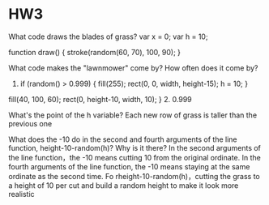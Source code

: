 # HW3
What code draws the blades of grass?
var x = 0;
var h = 10;

function draw() {
  stroke(random(60, 70), 100, 90);
}

What code makes the "lawnmower" come by? How often does it come by?
1. if (random() > 0.999) {
    fill(255);
    rect(0, 0, width, height-15);
    h = 10;
  }

  fill(40, 100, 60);
  rect(0, height-10, width, 10);
}
2. 0.999

What's the point of the h variable?
Each new row of grass is taller than the previous one

What does the -10 do in the second and fourth arguments of the line function, height-10-random(h)? Why is it there?
In the second arguments of the line function，the -10 means cutting 10 from the original ordinate.
In the fourth arguments of the line function, the -10 means staying at the same ordinate as the second time.
Fo rheight-10-random(h)，cutting the grass to a height of 10 per cut and build a random height to make it look more realistic
